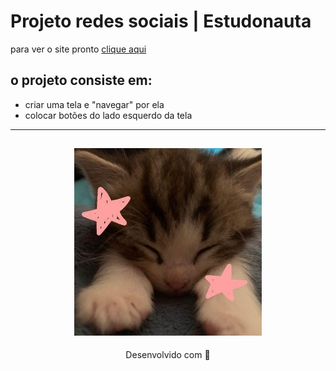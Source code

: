 # Projeto redes sociais | Estudonauta

para ver o site pronto [clique aqui](https://projeto-redes-sociais-estudonauta.netlify.app/)

## o projeto consiste em:
* criar uma tela  e "navegar" por ela
* colocar botões do lado esquerdo da tela 

---
<h2 align="center">
  <img src="../../img/catzinho.jpg" width="300">
</h2>
<p align="center">
Desenvolvido com 🧡
</p>
